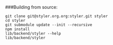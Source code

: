 ###Building from source:
```
git clone git@styler.org.org:styler.git styler
cd styler
git submodule update --init --recursive
npm install
lib/backend/styler --help
lib/backend/styler
```